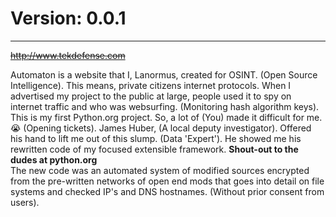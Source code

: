 # Version: 0.0.1
<hr>

~~http://www.tekdefense.com~~

Automaton is a website that I, Lanormus, created for OSINT. (Open Source Intelligence). This means, private citizens internet protocols. When I advertised my project to the public at large, people used it to spy on internet traffic and who was websurfing. (Monitoring hash algorithm keys). This is my first Python.org project. So, a lot of (You) made it difficult for me. 😭 (Opening tickets). James Huber, (A local deputy investigator). Offered his hand to lift me out of this slump. (Data 'Expert'). He showed me his rewritten code of my focused extensible framework. **Shout-out to the dudes at python.org**<br>The new code was an automated system of modified sources encrypted from the pre-written networks of open end mods that goes into detail on file systems and checked IP's and DNS hostnames. (Without prior consent from users). 
